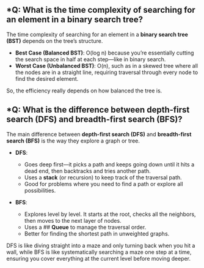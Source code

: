 
## **\*Q: What is the time complexity of searching for an element in a binary search tree?**

The time complexity of searching for an element in a **binary search tree (BST)** depends on the tree’s structure.

- **Best Case (Balanced BST)**: O(log n) because you’re essentially cutting the search space in half at each step—like in binary search.
- **Worst Case (Unbalanced BST)**: O(n), such as in a skewed tree where all the nodes are in a straight line, requiring traversal through every node to find the desired element.

So, the efficiency really depends on how balanced the tree is.




## **\*Q: What is the difference between depth-first search (DFS) and breadth-first search (BFS)?**

The main difference between **depth-first search (DFS)** and **breadth-first search (BFS)** is the way they explore a graph or tree.

- **DFS**:
  - Goes deep first—it picks a path and keeps going down until it hits a dead end, then backtracks and tries another path.
  - Uses a **stack** (or recursion) to keep track of the traversal path.
  - Good for problems where you need to find a path or explore all possibilities.

- **BFS**:
  - Explores level by level. It starts at the root, checks all the neighbors, then moves to the next layer of nodes.
  - Uses a ## **Queue** to manage the traversal order.
  - Better for finding the shortest path in unweighted graphs.

DFS is like diving straight into a maze and only turning back when you hit a wall, while BFS is like systematically searching a maze one step at a time, ensuring you cover everything at the current level before moving deeper.